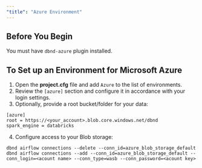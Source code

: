 ```yaml
---
"title": "Azure Environment"
---
```

## Before You Begin
You must have `dbnd-azure` plugin installed.

## To Set up an Environment for Microsoft Azure
1. Open the **project.cfg** file and add `Azure` to the list of environments.
2. Review the `[azure]` section and configure it in accordance with your login settings.
3. Optionally, provide a root bucket/folder for your data:

```shell
[azure]
root = https://<your_account>.blob.core.windows.net/dbnd
spark_engine = databricks
```

4. Configure access to your Blob storage:

```shell
dbnd airflow connections --delete --conn_id=azure_blob_storage_default 
dbnd airflow connections --add --conn_id=azure_blob_storage_default --conn_login=<acount name> --conn_type=wasb --conn_password=<acount key>
```